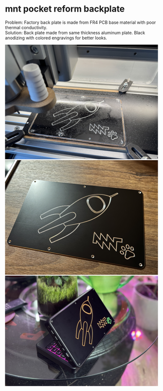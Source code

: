 # mnt pocket reform backplate  

 Problem: Factory back plate is made from FR4 PCB base material with poor thermal conductivity.  
 Solution: Back plate made from same thickness aluminum plate. Black anodizing with colored engravings for better looks. 
     
![Milling in progress](pictures/IMG_9051.jpeg)   
![Finished back plate before painting](pictures/IMG_5044.jpeg) 
![Finished back plate mounted](pictures/IMG_9161.jpeg) 
  
